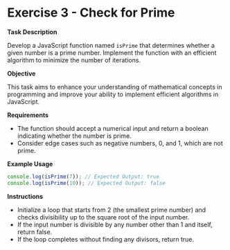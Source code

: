 # Exercise 3 - Check for Prime

**Task Description**

Develop a JavaScript function named `isPrime` that determines whether a given number is a prime number. Implement the function with an efficient algorithm to minimize the number of iterations.

**Objective**

This task aims to enhance your understanding of mathematical concepts in programming and improve your ability to implement efficient algorithms in JavaScript.

**Requirements**

- The function should accept a numerical input and return a boolean indicating whether the number is prime.
- Consider edge cases such as negative numbers, 0, and 1, which are not prime.

**Example Usage**

```javascript
console.log(isPrime(7)); // Expected Output: true
console.log(isPrime(10)); // Expected Output: false
```

**Instructions**

- Initialize a loop that starts from 2 (the smallest prime number) and checks divisibility up to the square root of the input number.
- If the input number is divisible by any number other than 1 and itself, return false.
- If the loop completes without finding any divisors, return true.
